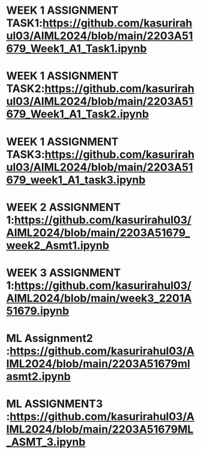 # WEEK 1 ASSIGNMENT TASK1:https://github.com/kasurirahul03/AIML2024/blob/main/2203A51679_Week1_A1_Task1.ipynb
# WEEK 1 ASSIGNMENT TASK2:https://github.com/kasurirahul03/AIML2024/blob/main/2203A51679_Week1_A1_Task2.ipynb
# WEEK 1 ASSIGNMENT TASK3:https://github.com/kasurirahul03/AIML2024/blob/main/2203A51679_week1_A1_task3.ipynb
# WEEK 2 ASSIGNMENT 1:https://github.com/kasurirahul03/AIML2024/blob/main/2203A51679_week2_Asmt1.ipynb
# WEEK 3 ASSIGNMENT 1:https://github.com/kasurirahul03/AIML2024/blob/main/week3_2201A51679.ipynb
# ML Assignment2 :https://github.com/kasurirahul03/AIML2024/blob/main/2203A51679mlasmt2.ipynb
# ML ASSIGNMENT3 :https://github.com/kasurirahul03/AIML2024/blob/main/2203A51679ML_ASMT_3.ipynb
